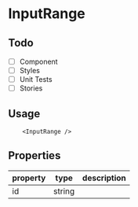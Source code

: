 # InputRange

## Todo

- [ ] Component
- [ ] Styles
- [ ] Unit Tests
- [ ] Stories

## Usage

```tsx
    <InputRange />
```

## Properties
| property | type   | description |
|----------|--------|-------------|
| id       | string |             |
